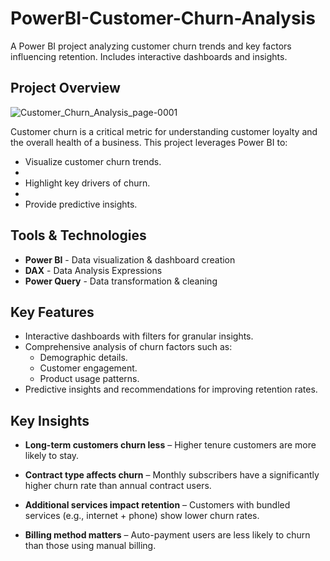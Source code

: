 # PowerBI-Customer-Churn-Analysis
A Power BI project analyzing customer churn trends and key factors influencing retention. Includes interactive dashboards and insights.



## Project Overview
![Customer_Churn_Analysis_page-0001](https://github.com/user-attachments/assets/679a9f31-3604-4731-8c25-aacf1fda2baf)

Customer churn is a critical metric for understanding customer loyalty and the overall health of a business. This project leverages Power BI to:
- Visualize customer churn trends.
- 
- Highlight key drivers of churn.
- 
- Provide predictive insights.

## Tools & Technologies
- **Power BI** - Data visualization & dashboard creation
- **DAX** - Data Analysis Expressions
- **Power Query** - Data transformation & cleaning


## Key Features

- Interactive dashboards with filters for granular insights.
- Comprehensive analysis of churn factors such as:
  - Demographic details.
  - Customer engagement.
  - Product usage patterns.
- Predictive insights and recommendations for improving retention rates.

## Key Insights

- **Long-term customers churn less** – Higher tenure customers are more likely to stay.

- **Contract type affects churn** – Monthly subscribers have a significantly higher churn rate than annual contract users.
  
- **Additional services impact retention** – Customers with bundled services (e.g., internet + phone) show lower churn rates.
  
- **Billing method matters** – Auto-payment users are less likely to churn than those using manual billing.



